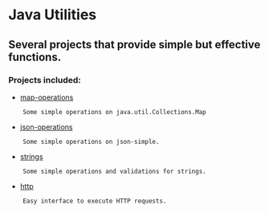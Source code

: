 # Java Utilities

## Several projects that provide simple but effective functions.

### Projects included:

* [map-operations](https://github.com/Pajkouisn/Map-Operations/blob/master/readme.md)

```
	Some simple operations on java.util.Collections.Map
```

* [json-operations](https://github.com/Pajkouisn/Json-Operations/blob/master/readme.md)

```
	Some simple operations on json-simple.
```

* [strings](https://github.com/Pajkouisn/Strings/blob/master/readme.md)

```
	Some simple operations and validations for strings.
```

* [http](https://github.com/Pajkouisn/HTTP/blob/master/readme.md)

```
	Easy interface to execute HTTP requests.
```
